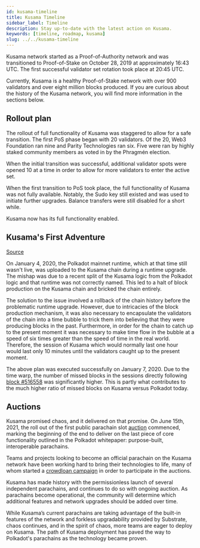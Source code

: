 ```yaml
---
id: kusama-timeline
title: Kusama Timeline
sidebar_label: Timeline
description: Stay up-to-date with the latest action on Kusama.
keywords: [timeline, roadmap, kusama]
slug: ../../kusama-timeline
---
```


Kusama network started as a Proof-of-Authority network and was transitioned to Proof-of-Stake on
October 28, 2019 at approximately 16:43 UTC. The first successful validator set rotation took place
at 20:45 UTC.

Currently, Kusama is a healthy Proof-of-Stake network with over 900 validators and over eight
million blocks produced. If you are curious about the history of the Kusama network, you will find
more information in the sections below.

## Rollout plan

The rollout of full functionality of Kusama was staggered to allow for a safe transition. The first
PoS phase began with 20 validators. Of the 20, Web3 Foundation ran nine and Parity Technologies ran
six. Five were ran by highly staked community members as voted in by the Phragmén election.

When the initial transition was successful, additional validator spots were opened 10 at a time in
order to allow for more validators to enter the active set.

When the first transition to PoS took place, the full functionality of Kusama was not fully
available. Notably, the Sudo key still existed and was used to initiate further upgrades. Balance
transfers were still disabled for a short while.

Kusama now has its full functionality enabled.

## Kusama's First Adventure

[Source](https://polkadot.network/kusamas-first-adventure/)

On January 4, 2020, the Polkadot mainnet runtime, which at that time still wasn't live, was uploaded
to the Kusama chain during a runtime upgrade. The mishap was due to a recent split of the Kusama
logic from the Polkadot logic and that runtime was not correctly named. This led to a halt of block
production on the Kusama chain and bricked the chain entirely.

The solution to the issue involved a rollback of the chain history before the problematic runtime
upgrade. However, due to intricacies of the block production mechanism, it was also necessary to
encapsulate the validators of the chain into a time bubble to trick them into believing that they
were producing blocks in the past. Furthermore, in order for the chain to catch up to the present
moment it was necessary to make time flow in the bubble at a speed of six times greater than the
speed of time in the real world. Therefore, the session of Kusama which would normally last one hour
would last only 10 minutes until the validators caught up to the present moment.

The above plan was executed successfully on January 7, 2020. Due to the time warp, the number of
missed blocks in the sessions directly following
[block #516558](https://kusama.subscan.io/block/516558) was significantly higher. This is partly
what contributes to the much higher ratio of missed blocks on Kusama versus Polkadot today.

## Auctions

Kusama promised chaos, and it delivered on that promise. On June 15th, 2021, the roll out of the
first public parachain slot [auction](../learn/archive/learn-auction.md) commenced, marking the
beginning of the end to deliver on the last piece of core functionality outlined in the Polkadot
whitepaper: purpose-built, interoperable parachains.

Teams and projects looking to become an official parachain on the Kusama network have been working
hard to bring their technologies to life, many of whom started a
[crowdloan campaign](../learn/archive/learn-crowdloans.md#starting-a-crowdloan-campaign) in order
to participate in the auctions.

Kusama has made history with the permissionless launch of several independent parachains, and
continues to do so with ongoing auction. As parachains become operational, the community will
determine which additional features and network upgrades should be added over time.

While Kusama’s current parachains are taking advantage of the built-in features of the network and
forkless upgradability provided by Substrate, chaos continues, and in the spirit of chaos, more
teams are eager to deploy on Kusama. The path of Kusama deployment has paved the way to Polkadot's
parachains as the technology became proven.
